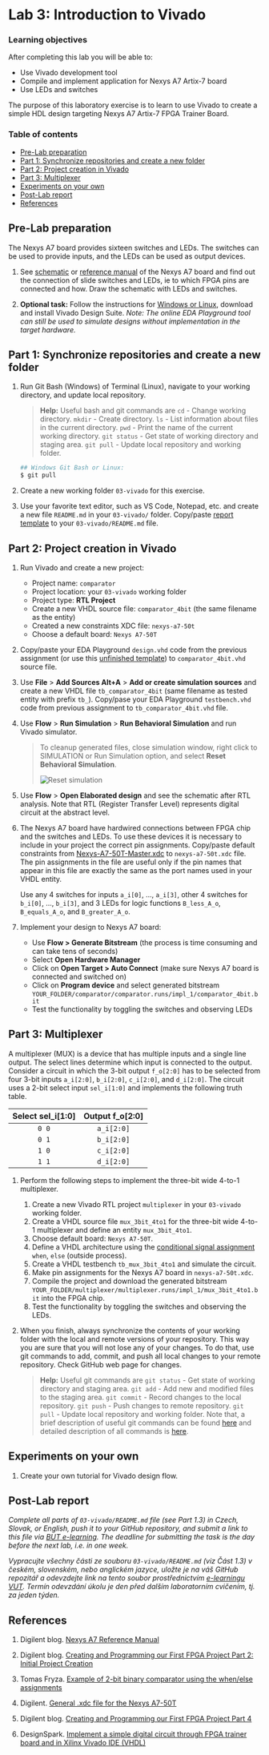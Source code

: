 # Lab 3: Introduction to Vivado

<!--
![Logo](../../logolink_eng.jpg)
<p align="center">
  The Study of Modern and Developing Engineering BUT<br>
  CZ.02.2.69/0.0/0.0/18_056/0013325
</p>
-->

### Learning objectives

After completing this lab you will be able to:

* Use Vivado development tool
* Compile and implement application for Nexys A7 Artix-7 board
* Use LEDs and switches

The purpose of this laboratory exercise is to learn to use Vivado to create a simple HDL design targeting Nexys A7 Artix-7 FPGA Trainer Board.

### Table of contents

* [Pre-Lab preparation](#preparation)
* [Part 1: Synchronize repositories and create a new folder](#part1)
* [Part 2: Project creation in Vivado](#part2)
* [Part 3: Multiplexer](#part3)
* [Experiments on your own](#experiments)
* [Post-Lab report](#report)
* [References](#references)

<a name="preparation"></a>

## Pre-Lab preparation

The Nexys A7 board provides sixteen switches and LEDs. The switches can be used to provide inputs, and the LEDs can be used as output devices.

1. See [schematic](https://github.com/tomas-fryza/digital-electronics-1/blob/master/docs/nexys-a7-sch.pdf) or [reference manual](https://reference.digilentinc.com/reference/programmable-logic/nexys-a7/reference-manual) of the Nexys A7 board and find out the connection of slide switches and LEDs, ie to which FPGA pins are connected and how. Draw the schematic with LEDs and switches.

2. **Optional task:** Follow the instructions for [Windows or Linux](https://github.com/tomas-fryza/digital-electronics-1/wiki/List-of-versions), download and install Vivado Design Suite. *Note: The online EDA Playground tool can still be used to simulate designs without implementation in the target hardware.*

<a name="part1"></a>

## Part 1: Synchronize repositories and create a new folder

1. Run Git Bash (Windows) of Terminal (Linux), navigate to your working directory, and update local repository.

   > **Help:** Useful bash and git commands are `cd` - Change working directory. `mkdir` - Create directory. `ls` - List information about files in the current directory. `pwd` - Print the name of the current working directory. `git status` - Get state of working directory and staging area. `git pull` - Update local repository and working folder.

   ```bash
   ## Windows Git Bash or Linux:
   $ git pull
   ```

2. Create a new working folder `03-vivado` for this exercise.

3. Use your favorite text editor, such as VS Code, Notepad, etc. and create a new file `README.md` in your `03-vivado/` folder. Copy/paste [report template](https://raw.githubusercontent.com/tomas-fryza/digital-electronics-1/master/labs/03-vivado/report.md) to your `03-vivado/README.md` file.

<a name="part2"></a>

## Part 2: Project creation in Vivado

1. Run Vivado and create a new project:

   * Project name: `comparator`
   * Project location: your `03-vivado` working folder
   * Project type: **RTL Project**
   * Create a new VHDL source file: `comparator_4bit` (the same filename as the entity)
   * Created a new constraints XDC file: `nexys-a7-50t`
   * Choose a default board: `Nexys A7-50T`

2. Copy/paste your EDA Playground `design.vhd` code from the previous assignment (or use this [unfinished template](https://www.edaplayground.com/x/5uu3)) to `comparator_4bit.vhd` source file.

3. Use **File** > **Add Sources Alt+A** > **Add or create simulation sources** and create a new VHDL file `tb_comparator_4bit` (same filename as tested entity with prefix `tb_`). Copy/pase your EDA Playground `testbench.vhd` code from previous assignment to `tb_comparator_4bit.vhd` file.

4. Use **Flow** > **Run Simulation** > **Run Behavioral Simulation** and run Vivado simulator.

   > To cleanup generated files, close simulation window, right click to SIMULATION or Run Simulation option, and select **Reset Behavioral Simulation**.
   >
   > ![Reset simulation](images/screenshot_vivado_reset_simul.png)

5. Use **Flow** > **Open Elaborated design** and see the schematic after RTL analysis. Note that RTL (Register Transfer Level) represents digital circuit at the abstract level.

6. The Nexys A7 board have hardwired connections between FPGA chip and the switches and LEDs. To use these devices it is necessary to include in your project the correct pin assignments. Copy/paste default constraints from [Nexys-A7-50T-Master.xdc](https://raw.githubusercontent.com/Digilent/digilent-xdc/master/Nexys-A7-50T-Master.xdc) to `nexys-a7-50t.xdc` file. The pin assignments in the file are useful only if the pin names that appear in this file are exactly the same as the port names used in your VHDL entity.

   Use any 4 switches for inputs `a_i[0]`, ..., `a_i[3]`, other 4 switches for `b_i[0]`, ..., `b_i[3]`, and 3 LEDs for logic functions `B_less_A_o`, `B_equals_A_o`, and `B_greater_A_o`.

7. Implement your design to Nexys A7 board:

   * Use **Flow > Generate Bitstream** (the process is time consuming and can take tens of seconds)
   * Select **Open Hardware Manager**
   * Click on **Open Target > Auto Connect** (make sure Nexys A7 board is connected and switched on)
   * Click on **Program device** and select generated bitstream `YOUR_FOLDER/comparator/comparator.runs/impl_1/comparator_4bit.bit`
   * Test the functionality by toggling the switches and observing LEDs

<a name="part3"></a>

## Part 3: Multiplexer

A multiplexer (MUX) is a device that has multiple inputs and a single line output. The select lines determine which input is connected to the output. Consider a circuit in which the 3-bit output `f_o[2:0]` has to be selected from four 3-bit inputs `a_i[2:0]`, `b_i[2:0]`, `c_i[2:0]`, and `d_i[2:0]`. The circuit uses a 2-bit select input `sel_i[1:0]` and implements the following truth table.

   | **Select sel_i[1:0]** | **Output f_o[2:0]** |
   | :-: | :-: |
   | `0 0` | `a_i[2:0]` |
   | `0 1` | `b_i[2:0]` |
   | `1 0` | `c_i[2:0]` |
   | `1 1` | `d_i[2:0]` |

<!--
   ![Circuit symbol for two-bit wide 4-to-1 multiplexer](images/mux_4to1.png)
-->

1. Perform the following steps to implement the three-bit wide 4-to-1 multiplexer.

   1. Create a new Vivado RTL project `multiplexer` in your `03-vivado` working folder.
   2. Create a VHDL source file `mux_3bit_4to1` for the three-bit wide 4-to-1 multiplexer and define an entity `mux_3bit_4to1`.
   3. Choose default board: `Nexys A7-50T`.
   4. Define a VHDL architecture using the [conditional signal assignment](https://github.com/tomas-fryza/digital-electronics-1/wiki/Signal-assignments) `when`, `else` (outside process).
   5. Create a VHDL testbench `tb_mux_3bit_4to1` and simulate the circuit.
   6. Make pin assignments for the Nexys A7 board in `nexys-a7-50t.xdc`.
   7. Compile the project and download the generated bitstream `YOUR_FOLDER/multiplexer/multiplexer.runs/impl_1/mux_3bit_4to1.bit` into the FPGA chip.
   8. Test the functionality by toggling the switches and observing the LEDs.

<!--
   ![Screenshot of Vivado](images/screenshot_vivado.png)
-->

2. When you finish, always synchronize the contents of your working folder with the local and remote versions of your repository. This way you are sure that you will not lose any of your changes. To do that, use git commands to add, commit, and push all local changes to your remote repository. Check GitHub web page for changes.

   > **Help:** Useful git commands are `git status` - Get state of working directory and staging area. `git add` - Add new and modified files to the staging area. `git commit` - Record changes to the local repository. `git push` - Push changes to remote repository. `git pull` - Update local repository and working folder. Note that, a brief description of useful git commands can be found [here](https://github.com/tomas-fryza/digital-electronics-1/wiki/Useful-Git-commands) and detailed description of all commands is [here](https://github.com/joshnh/Git-Commands).

<a name="experiments"></a>

## Experiments on your own

1. Create your own tutorial for Vivado design flow.

<a name="report"></a>

## Post-Lab report

*Complete all parts of `03-vivado/README.md` file (see Part 1.3) in Czech, Slovak, or English, push it to your GitHub repository, and submit a link to this file via [BUT e-learning](https://moodle.vutbr.cz/). The deadline for submitting the task is the day before the next lab, i.e. in one week.*

*Vypracujte všechny části ze souboru `03-vivado/README.md` (viz Část 1.3) v českém, slovenském, nebo anglickém jazyce, uložte je na váš GitHub repozitář a odevzdejte link na tento soubor prostřednictvím [e-learningu VUT](https://moodle.vutbr.cz/). Termín odevzdání úkolu je den před dalším laboratorním cvičením, tj. za jeden týden.*

<a name="references"></a>

## References

1. Digilent blog. [Nexys A7 Reference Manual](https://reference.digilentinc.com/reference/programmable-logic/nexys-a7/reference-manual)

2. Digilent blog. [Creating and Programming our First FPGA Project Part 2: Initial Project Creation](https://blog.digilentinc.com/creating-and-programming-our-first-fpga-project-part-2-initial-project-creation/)

3. Tomas Fryza. [Example of 2-bit binary comparator using the when/else assignments](https://www.edaplayground.com/x/5uu3)

4. Digilent. [General .xdc file for the Nexys A7-50T](https://github.com/Digilent/digilent-xdc/blob/master/Nexys-A7-50T-Master.xdc)

5. Digilent blog. [Creating and Programming our First FPGA Project Part 4](https://blog.digilentinc.com/creating-and-programming-our-first-fpga-project-part-4/)

6. DesignSpark. [Implement a simple digital circuit through FPGA trainer board and in Xilinx Vivado IDE (VHDL)](https://www.rs-online.com/designspark/lab1-vhdl)
